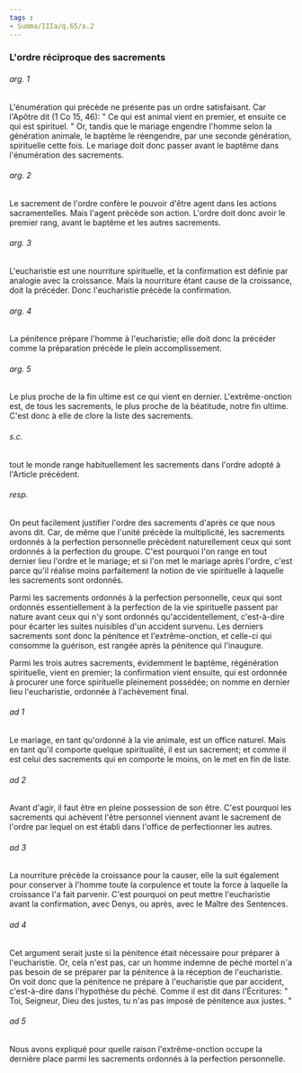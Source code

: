```yaml
---
tags : 
- Summa/IIIa/q.65/a.2
---
```


### L'ordre réciproque des sacrements

###### arg. 1
L'énumération qui précède ne présente pas un ordre satisfaisant. Car l'Apôtre dit (1 Co 15, 46): " Ce qui est animal vient en premier, et ensuite ce qui est spirituel. " Or, tandis que le mariage engendre l'homme selon la génération animale, le baptême le réengendre, par une seconde génération, spirituelle cette fois. Le mariage doit donc passer avant le baptême dans l'énumération des sacrements. 

###### arg. 2
Le sacrement de l'ordre confère le pouvoir d'être agent dans les actions sacramentelles. Mais l'agent précède son action. L'ordre doit donc avoir le premier rang, avant le baptême et les autres sacrements. 

###### arg. 3
L'eucharistie est une nourriture spirituelle, et la confirmation est définie par analogie avec la croissance. Mais la nourriture étant cause de la croissance, doit la précéder. Donc l'eucharistie précède la confirmation. 

###### arg. 4
La pénitence prépare l'homme à l'eucharistie; elle doit donc la précéder comme la préparation précède le plein accomplissement. 

###### arg. 5
Le plus proche de la fin ultime est ce qui vient en dernier. L'extrême-onction est, de tous les sacrements, le plus proche de la béatitude, notre fin ultime. C'est donc à elle de clore la liste des sacrements. 

###### s.c.
tout le monde range habituellement les sacrements dans l'ordre adopté à l'Article précédent. 

###### resp.
On peut facilement justifier l'ordre des sacrements d'après ce que nous avons dit. Car, de même que l'unité précède la multiplicité, les sacrements ordonnés à la perfection personnelle précèdent naturellement ceux qui sont ordonnés à la perfection du groupe. C'est pourquoi l'on range en tout dernier lieu l'ordre et le mariage; et si l'on met le mariage après l'ordre, c'est parce qu'il réalise moins parfaitement la notion de vie spirituelle à laquelle les sacrements sont ordonnés. 

Parmi les sacrements ordonnés à la perfection personnelle, ceux qui sont ordonnés essentiellement à la perfection de la vie spirituelle passent par nature avant ceux qui n'y sont ordonnés qu'accidentellement, c'est-à-dire pour écarter les suites nuisibles d'un accident survenu. Les derniers sacrements sont donc la pénitence et l'extrême-onction, et celle-ci qui consomme la guérison, est rangée après la pénitence qui l'inaugure. 

Parmi les trois autres sacrements, évidemment le baptême, régénération spirituelle, vient en premier; la confirmation vient ensuite, qui est ordonnée à procurer une force spirituelle pleinement possédée; on nomme en dernier lieu l'eucharistie, ordonnée à l'achèvement final. 

###### ad 1
Le mariage, en tant qu'ordonné à la vie animale, est un office naturel. Mais en tant qu'il comporte quelque spiritualité, il est un sacrement; et comme il est celui des sacrements qui en comporte le moins, on le met en fin de liste. 

###### ad 2
Avant d'agir, il faut être en pleine possession de son être. C'est pourquoi les sacrements qui achèvent l'être personnel viennent avant le sacrement de l'ordre par lequel on est établi dans l'office de perfectionner les autres. 

###### ad 3
La nourriture précède la croissance pour la causer, elle la suit également pour conserver à l'homme toute la corpulence et toute la force à laquelle la croissance l'a fait parvenir. C'est pourquoi on peut mettre l'eucharistie avant la confirmation, avec Denys, ou après, avec le Maître des Sentences. 

###### ad 4
Cet argument serait juste si la pénitence était nécessaire pour préparer à l'eucharistie. Or, cela n'est pas, car un homme indemne de péché mortel n'a pas besoin de se préparer par la pénitence à la réception de l'eucharistie. On voit donc que la pénitence ne prépare à l'eucharistie que par accident, c'est-à-dire dans l'hypothèse du péché. Comme il est dit dans l'Écritures: " Toi, Seigneur, Dieu des justes, tu n'as pas imposé de pénitence aux justes. " 

###### ad 5
Nous avons expliqué pour quelle raison l'extrême-onction occupe la dernière place parmi les sacrements ordonnés à la perfection personnelle. 

